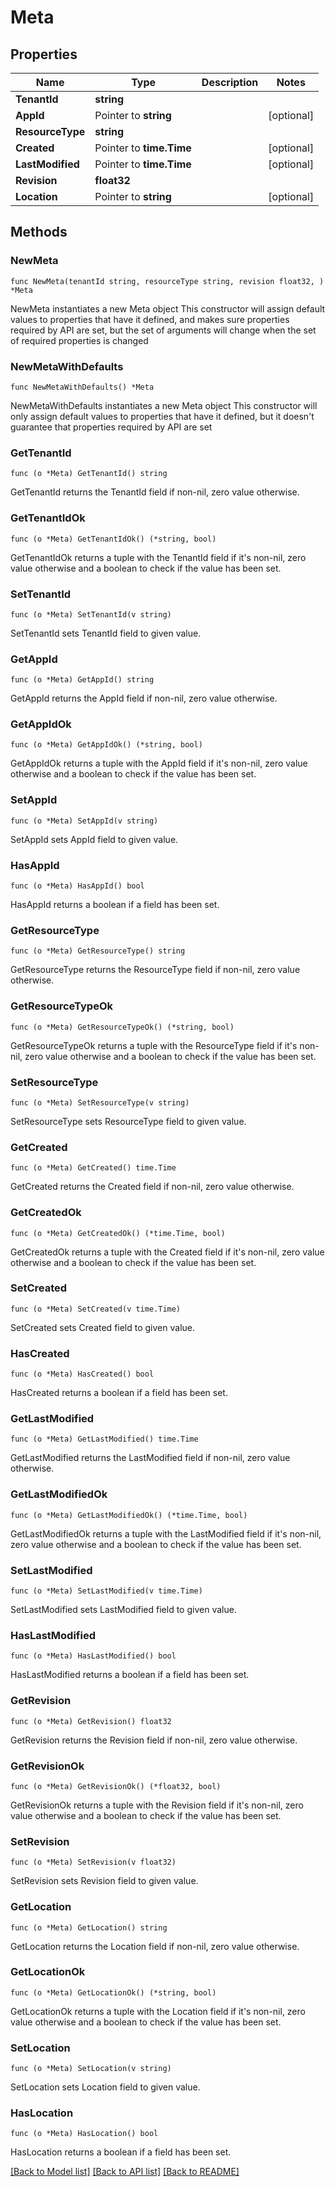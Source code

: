 # Meta

## Properties

Name | Type | Description | Notes
------------ | ------------- | ------------- | -------------
**TenantId** | **string** |  | 
**AppId** | Pointer to **string** |  | [optional] 
**ResourceType** | **string** |  | 
**Created** | Pointer to **time.Time** |  | [optional] 
**LastModified** | Pointer to **time.Time** |  | [optional] 
**Revision** | **float32** |  | 
**Location** | Pointer to **string** |  | [optional] 

## Methods

### NewMeta

`func NewMeta(tenantId string, resourceType string, revision float32, ) *Meta`

NewMeta instantiates a new Meta object
This constructor will assign default values to properties that have it defined,
and makes sure properties required by API are set, but the set of arguments
will change when the set of required properties is changed

### NewMetaWithDefaults

`func NewMetaWithDefaults() *Meta`

NewMetaWithDefaults instantiates a new Meta object
This constructor will only assign default values to properties that have it defined,
but it doesn't guarantee that properties required by API are set

### GetTenantId

`func (o *Meta) GetTenantId() string`

GetTenantId returns the TenantId field if non-nil, zero value otherwise.

### GetTenantIdOk

`func (o *Meta) GetTenantIdOk() (*string, bool)`

GetTenantIdOk returns a tuple with the TenantId field if it's non-nil, zero value otherwise
and a boolean to check if the value has been set.

### SetTenantId

`func (o *Meta) SetTenantId(v string)`

SetTenantId sets TenantId field to given value.


### GetAppId

`func (o *Meta) GetAppId() string`

GetAppId returns the AppId field if non-nil, zero value otherwise.

### GetAppIdOk

`func (o *Meta) GetAppIdOk() (*string, bool)`

GetAppIdOk returns a tuple with the AppId field if it's non-nil, zero value otherwise
and a boolean to check if the value has been set.

### SetAppId

`func (o *Meta) SetAppId(v string)`

SetAppId sets AppId field to given value.

### HasAppId

`func (o *Meta) HasAppId() bool`

HasAppId returns a boolean if a field has been set.

### GetResourceType

`func (o *Meta) GetResourceType() string`

GetResourceType returns the ResourceType field if non-nil, zero value otherwise.

### GetResourceTypeOk

`func (o *Meta) GetResourceTypeOk() (*string, bool)`

GetResourceTypeOk returns a tuple with the ResourceType field if it's non-nil, zero value otherwise
and a boolean to check if the value has been set.

### SetResourceType

`func (o *Meta) SetResourceType(v string)`

SetResourceType sets ResourceType field to given value.


### GetCreated

`func (o *Meta) GetCreated() time.Time`

GetCreated returns the Created field if non-nil, zero value otherwise.

### GetCreatedOk

`func (o *Meta) GetCreatedOk() (*time.Time, bool)`

GetCreatedOk returns a tuple with the Created field if it's non-nil, zero value otherwise
and a boolean to check if the value has been set.

### SetCreated

`func (o *Meta) SetCreated(v time.Time)`

SetCreated sets Created field to given value.

### HasCreated

`func (o *Meta) HasCreated() bool`

HasCreated returns a boolean if a field has been set.

### GetLastModified

`func (o *Meta) GetLastModified() time.Time`

GetLastModified returns the LastModified field if non-nil, zero value otherwise.

### GetLastModifiedOk

`func (o *Meta) GetLastModifiedOk() (*time.Time, bool)`

GetLastModifiedOk returns a tuple with the LastModified field if it's non-nil, zero value otherwise
and a boolean to check if the value has been set.

### SetLastModified

`func (o *Meta) SetLastModified(v time.Time)`

SetLastModified sets LastModified field to given value.

### HasLastModified

`func (o *Meta) HasLastModified() bool`

HasLastModified returns a boolean if a field has been set.

### GetRevision

`func (o *Meta) GetRevision() float32`

GetRevision returns the Revision field if non-nil, zero value otherwise.

### GetRevisionOk

`func (o *Meta) GetRevisionOk() (*float32, bool)`

GetRevisionOk returns a tuple with the Revision field if it's non-nil, zero value otherwise
and a boolean to check if the value has been set.

### SetRevision

`func (o *Meta) SetRevision(v float32)`

SetRevision sets Revision field to given value.


### GetLocation

`func (o *Meta) GetLocation() string`

GetLocation returns the Location field if non-nil, zero value otherwise.

### GetLocationOk

`func (o *Meta) GetLocationOk() (*string, bool)`

GetLocationOk returns a tuple with the Location field if it's non-nil, zero value otherwise
and a boolean to check if the value has been set.

### SetLocation

`func (o *Meta) SetLocation(v string)`

SetLocation sets Location field to given value.

### HasLocation

`func (o *Meta) HasLocation() bool`

HasLocation returns a boolean if a field has been set.


[[Back to Model list]](../README.md#documentation-for-models) [[Back to API list]](../README.md#documentation-for-api-endpoints) [[Back to README]](../README.md)


